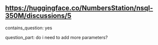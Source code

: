 ## https://huggingface.co/NumbersStation/nsql-350M/discussions/5

contains_question: yes

question_part: do i need to add more parameters?